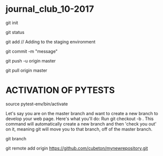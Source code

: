 # journal_club_10-2017
git init

git status

git add <filename> // Adding to the staging environment



git commit -m "message"

git push -u origin master






git pull origin master




# ACTIVATION OF PYTESTS
source pytest-env/bin/activate





Let's say you are on the master branch and want to create a new branch to develop your web page. Here's what you'll do: Run git checkout -b <my branch name>. This command will automatically create a new branch and then 'check you out' on it, meaning git will move you to that branch, off of the master branch.


git branch


git remote add origin https://github.com/cubeton/mynewrepository.git



